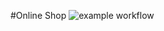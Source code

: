 #Online Shop
![example workflow](https://github.com/github/docs/actions/workflows/main.yml/badge.svg)
